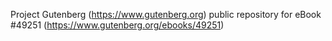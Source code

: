 Project Gutenberg (https://www.gutenberg.org) public repository for eBook #49251 (https://www.gutenberg.org/ebooks/49251)
